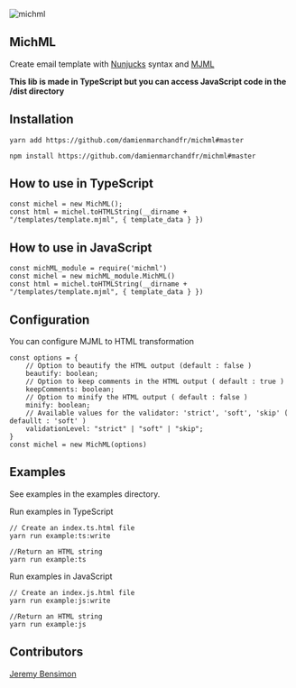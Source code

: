 ![michml](https://image.ibb.co/emwFVA/michml.png)

## MichML

Create email template with [Nunjucks](https://mozilla.github.io/nunjucks/) syntax and [MJML](https://mjml.io/)

**This lib is made in TypeScript but you can access JavaScript code in the /dist directory**

## Installation

    yarn add https://github.com/damienmarchandfr/michml#master

    npm install https://github.com/damienmarchandfr/michml#master

## How to use in TypeScript

    const michel = new MichML();
    const html = michel.toHTMLString(__dirname + "/templates/template.mjml", { template_data } })

## How to use in JavaScript

    const michML_module = require('michml')
    const michel = new michML_module.MichML()
    const html = michel.toHTMLString(__dirname + "/templates/template.mjml", { template_data } })

## Configuration    

You can configure MJML to HTML transformation

    const options = {
        // Option to beautify the HTML output (default : false )
        beautify: boolean;
        // Option to keep comments in the HTML output ( default : true )
        keepComments: boolean;
        // Option to minify the HTML output ( default : false )
        minify: boolean;
        // Available values for the validator: 'strict', 'soft', 'skip' ( defaullt : 'soft' )
        validationLevel: "strict" | "soft" | "skip";
    }
    const michel = new MichML(options)
    

## Examples

See examples in the examples directory. 

Run examples in TypeScript

    // Create an index.ts.html file
    yarn run example:ts:write

    //Return an HTML string
    yarn run example:ts

Run examples in JavaScript

    // Create an index.js.html file
    yarn run example:js:write

    //Return an HTML string
    yarn run example:js

## Contributors

[Jeremy Bensimon](https://github.com/jeremyben)

